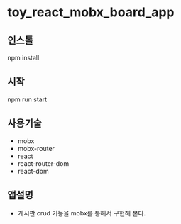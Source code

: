 # toy_react_mobx_board_app

## 인스톨 
npm install 

## 시작 
npm run start 

## 사용기술
- mobx 
- mobx-router
- react
- react-router-dom 
- react-dom 

## 앱설명
- 게시판 crud 기능을 mobx를 통해서 구현해 본다.
 


